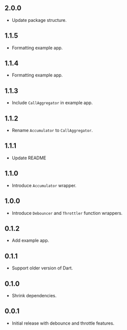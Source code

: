 ## 2.0.0

* Update package structure.

## 1.1.5

* Formatting example app.

## 1.1.4

* Formatting example app.

## 1.1.3

* Include `CallAggregator` in example app.

## 1.1.2

* Rename `Accumulator` to `CallAggregator`.

## 1.1.1

* Update README

## 1.1.0

* Introduce `Accumulator` wrapper.

## 1.0.0

* Introduce `Debouncer` and `Throttler` function wrappers.

## 0.1.2

* Add example app.

## 0.1.1

* Support older version of Dart.

## 0.1.0

* Shrink dependencies.

## 0.0.1

* Initial release with debounce and throttle features.

